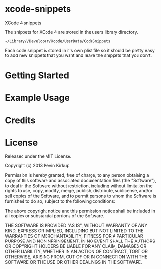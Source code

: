 xcode-snippets
==============

XCode 4 snippets

The snippets for XCode 4 are stored in the users library directory.

    ~/Library//Developer/Xcode/UserData/CodeSnippets

Each code snippet is stored in it's own plist file so it should be pretty easy to
add new snippets that you want and leave the snippets that you don't.

# Getting Started

# Example Usage

# Credits

# License
Released under the MIT License.

Copyright (c) 2013 Kevin Kirkup

Permission is hereby granted, free of charge, to any person obtaining a copy of this software and associated documentation files (the "Software"), to deal in the Software without restriction, including without limitation the rights to use, copy, modify, merge, publish, distribute, sublicense, and/or sell copies of the Software, and to permit persons to whom the Software is furnished to do so, subject to the following conditions:

The above copyright notice and this permission notice shall be included in all copies or substantial portions of the Software.

THE SOFTWARE IS PROVIDED "AS IS", WITHOUT WARRANTY OF ANY KIND, EXPRESS OR IMPLIED, INCLUDING BUT NOT LIMITED TO THE WARRANTIES OF MERCHANTABILITY, FITNESS FOR A PARTICULAR PURPOSE AND NONINFRINGEMENT. IN NO EVENT SHALL THE AUTHORS OR COPYRIGHT HOLDERS BE LIABLE FOR ANY CLAIM, DAMAGES OR OTHER LIABILITY, WHETHER IN AN ACTION OF CONTRACT, TORT OR OTHERWISE, ARISING FROM, OUT OF OR IN CONNECTION WITH THE SOFTWARE OR THE USE OR OTHER DEALINGS IN THE SOFTWARE.
